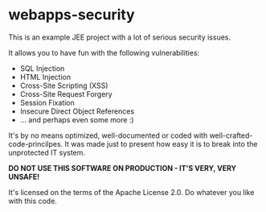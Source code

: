 webapps-security
================

This is an example JEE project with a lot of serious security issues.

It allows you to have fun with the following vulnerabilities:
- SQL Injection
- HTML Injection
- Cross-Site Scripting (XSS)
- Cross-Site Request Forgery
- Session Fixation
- Insecure Direct Object References
- ... and perhaps even some more :)

It's by no means optimized, well-documented or coded with well-crafted-code-princilpes. It was made just to present how easy it is to break into the unprotected IT system.

**DO NOT USE THIS SOFTWARE ON PRODUCTION - IT'S VERY, VERY UNSAFE!**

It's licensed on the terms of the Apache License 2.0. Do whatever you like with this code.
